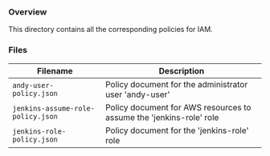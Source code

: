 ### Overview

This directory contains all the corresponding policies for IAM. 

### Files

| Filename                           | Description                                                                 |
|------------------------------------|-----------------------------------------------------------------------------|
| `andy-user-policy.json`            | Policy document for the administrator user 'andy-user'                      |
| `jenkins-assume-role-policy.json`  | Policy document for AWS resources to assume the 'jenkins-role' role         |
| `jenkins-role-policy.json`         | Policy document for the 'jenkins-role' role                                 |